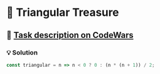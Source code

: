 # 📝 Triangular Treasure

## 🔗 [Task description on CodeWars](https://www.codewars.com/kata/525e5a1cb735154b320002c8)

### 💡 Solution

```javascript
const triangular = n => n < 0 ? 0 : (n * (n + 1)) / 2;
```
